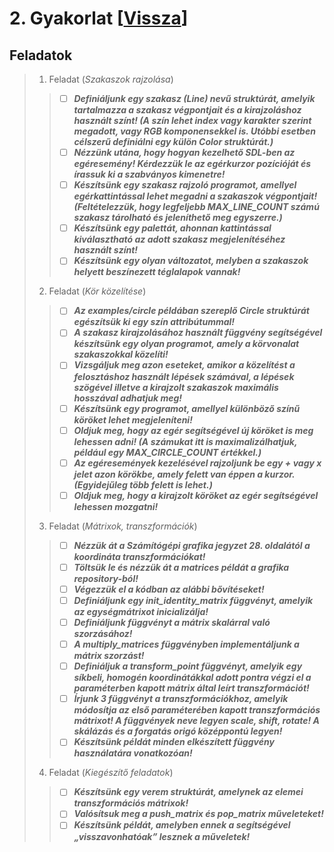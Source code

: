 # 2. Gyakorlat [[Vissza](https://github.com/OraveczJozsef/ME_BRZGJZ/tree/main/Sz%C3%A1m%C3%ADt%C3%B3g%C3%A9pi%20Grafika/Gyakorlati%20Feladatok)]
## Feladatok
> 1. Feladat (*Szakaszok rajzolása*)
> > - [ ] ***Definiáljunk egy szakasz (Line) nevű struktúrát, amelyik tartalmazza a szakasz végpontjait és a kirajzoláshoz használt színt! (A szín lehet index vagy karakter szerint megadott, vagy RGB komponensekkel is. Utóbbi esetben célszerű definiálni egy külön Color struktúrát.)***
> > - [ ] ***Nézzünk utána, hogy hogyan kezelhető SDL-ben az egéresemény! Kérdezzük le az egérkurzor pozícióját és írassuk ki a szabványos kimenetre!***
> > - [ ] ***Készítsünk egy szakasz rajzoló programot, amellyel egérkattintással lehet megadni a szakaszok végpontjait! (Feltételezzük, hogy legfeljebb MAX_LINE_COUNT számú szakasz tárolható és jeleníthető meg egyszerre.)***
> > - [ ] ***Készítsünk egy palettát, ahonnan kattintással kiválasztható az adott szakasz megjelenítéséhez használt színt!***
> > - [ ] ***Készítsünk egy olyan változatot, melyben a szakaszok helyett beszínezett téglalapok vannak!***
> 2. Feladat (*Kör közelítése*)
> > - [ ] ***Az examples/circle példában szereplő Circle struktúrát egészítsük ki egy szín attribútummal!***
> > - [ ] ***A szakasz kirajzolásához használt függvény segítségével készítsünk egy olyan programot, amely a körvonalat szakaszokkal közelíti!***
> > - [ ] ***Vizsgáljuk meg azon eseteket, amikor a közelítést a felosztáshoz használt lépések számával, a lépések szögével illetve a kirajzolt szakaszok maximális hosszával adhatjuk meg!***
> > - [ ] ***Készítsünk egy programot, amellyel különböző színű köröket lehet megjeleníteni!***
> > - [ ] ***Oldjuk meg, hogy az egér segítségével új köröket is meg lehessen adni! (A számukat itt is maximalizálhatjuk, például egy MAX_CIRCLE_COUNT értékkel.)***
> > - [ ] ***Az egéresemények kezelésével rajzoljunk be egy + vagy x jelet azon körökbe, amely felett van éppen a kurzor. (Egyidejűleg több felett is lehet.)***
> > - [ ] ***Oldjuk meg, hogy a kirajzolt köröket az egér segítségével lehessen mozgatni!***
> 3. Feladat (*Mátrixok, transzformációk*)
> > - [ ] ***Nézzük át a Számítógépi grafika jegyzet 28. oldalától a koordináta transzformációkat!***
> > - [ ] ***Töltsük le és nézzük át a matrices példát a grafika repository-ból!***
> > - [ ] ***Végezzük el a kódban az alábbi bővítéseket!***
> > - [ ] ***Definiáljunk egy init_identity_matrix függvényt, amelyik az egységmátrixot inicializálja!***
> > - [ ] ***Definiáljunk függvényt a mátrix skalárral való szorzásához!***
> > - [ ] ***A multiply_matrices függvényben implementáljunk a mátrix szorzást!***
> > - [ ] ***Definiáljuk a transform_point függvényt, amelyik egy síkbeli, homogén koordinátákkal adott pontra végzi el a paraméterben kapott mátrix által leírt transzformációt!***
> > - [ ] ***Írjunk 3 függvényt a transzformációkhoz, amelyik módosítja az első paraméterében kapott transzformációs mátrixot! A függvények neve legyen scale, shift, rotate! A skálázás és a forgatás origó középpontú legyen!***
> > - [ ] ***Készítsünk példát minden elkészített függvény használatára vonatkozóan!***
> 4. Feladat (*Kiegészítő feladatok*)
> > - [ ] ***Készítsünk egy verem struktúrát, amelynek az elemei transzformációs mátrixok!***
> > - [ ] ***Valósítsuk meg a push_matrix és pop_matrix műveleteket!***
> > - [ ] ***Készítsünk példát, amelyben ennek a segítségével „visszavonhatóak” lesznek a műveletek!***